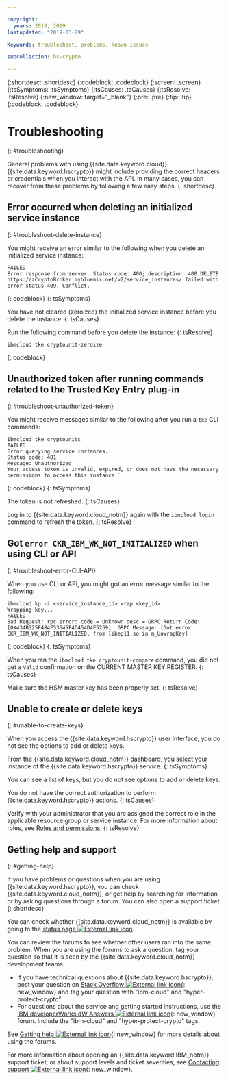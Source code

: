 ```yaml
---

copyright:
  years: 2018, 2019
lastupdated: "2019-03-29"

Keywords: troubleshoot, problems, known issues

subcollection: hs-crypto

---
```


{:shortdesc: .shortdesc}
{:codeblock: .codeblock}
{:screen: .screen}
{:tsSymptoms: .tsSymptoms}
{:tsCauses: .tsCauses}
{:tsResolve: .tsResolve}
{:new_window: target="_blank"}
{:pre: .pre}
{:tip: .tip}
{:codeblock: .codeblock}

# Troubleshooting
{: #troubleshooting}

General problems with using {{site.data.keyword.cloud}} {{site.data.keyword.hscrypto}} might include providing the correct headers or credentials when you interact with the API. In many cases, you can recover from these problems by following a few easy steps.
{: shortdesc}

## Error occurred when deleting an initialized service instance
{: #troubleshoot-delete-instance}

You might receive an error similar to the following when you delete an initialized service instance:

```
FAILED
Error response from server. Status code: 400; description: 400 DELETE https://zCryptoBroker.mybluemix.net/v2/service_instances/ failed with error status 409. Conflict.
```
{: codeblock}
{: tsSymptoms}

You have not cleared (zeroized) the initialized service instance before you delete the instance.
{: tsCauses}

Run the following command before you delete the instance:
{: tsResolve}

```
ibmcloud tke cryptounit-zeroize
```
{: codeblock}

## Unauthorized token after running commands related to the Trusted Key Entry plug-in
{: #troubleshoot-unauthorized-token}

You might receive messages similar to the following after you run a `tke` CLI commands:

```
ibmcloud tke cryptounits
FAILED
Error querying service instances.
Status code: 401
Message: Unauthorized
Your access token is invalid, expired, or does not have the necessary permissions to access this instance.`
```
{: codeblock}
{: tsSymptoms}

The token is not refreshed.
{: tsCauses}

Log in to {{site.data.keyword.cloud_notm}} again with the `ibmcloud login` command to refresh the token.
{: tsResolve}

## Got `error CKR_IBM_WK_NOT_INITIALIZED` when using CLI or API
{: #troubleshoot-error-CLI-API}

When you use CLI or API, you might got an error message similar to the following:

```
ibmcloud kp -i <service_instance_id> wrap <key_id>
Wrapping key...
FAILED
Bad Request: rpc error: code = Unknown desc = GRPC Return Code: [0X434B525F484F53545F4D454D4F5259]  GRPC Message: [Got error CKR_IBM_WK_NOT_INITIALIZED, from libep11.so in m_UnwrapKey]
```
{: codeblock}
{: tsSymptoms}

When you ran the `ibmcloud tke cryptounit-compare` command, you did not get a `Valid` confirmation on the CURRENT MASTER KEY REGISTER.
{: tsCauses}

Make sure the HSM master key has been properly set.
{: tsResolve}

## Unable to create or delete keys
{: #unable-to-create-keys}

When you access the {{site.data.keyword.hscrypto}} user interface, you do not see the options to add or delete keys.

From the {{site.data.keyword.cloud_notm}} dashboard, you select your instance of the {{site.data.keyword.hscrypto}} service.
{: tsSymptoms}

You can see a list of keys, but you do not see options to add or delete keys.

You do not have the correct authorization to perform {{site.data.keyword.hscrypto}} actions.
{: tsCauses}

Verify with your administrator that you are assigned the correct role in the applicable resource group or service instance. For more information about roles, see [Roles and permissions](/docs/services/key-protect/manage-access.html#roles).
{: tsResolve}

## Getting help and support
{: #getting-help}

If you have problems or questions when you are using {{site.data.keyword.hscrypto}}, you can check {{site.data.keyword.cloud_notm}}, or get help by searching for information or by asking questions through a forum. You can also open a support ticket.
{: shortdesc}

You can check whether {{site.data.keyword.cloud_notm}} is available by going to the [status page ![External link icon](../../icons/launch-glyph.svg "External link icon")](https://cloud.ibm.com/status?tags=platform,runtimes,services).

You can review the forums to see whether other users ran into the same problem. When you are using the forums to ask a question, tag your question so that it is seen by the {{site.data.keyword.cloud_notm}} development teams.

- If you have technical questions about {{site.data.keyword.hscrypto}}, post your question on [Stack Overflow ![External link icon](../../icons/launch-glyph.svg "External link icon")](https://stackoverflow.com/questions/tagged/hyper-protect-crypto){: new_window} and tag your question with  "ibm-cloud" and "hyper-protect-crypto".
- For questions about the service and getting started instructions, use the [IBM developerWorks dW Answers ![External link icon](../../icons/launch-glyph.svg "External link icon")](https://developer.ibm.com/answers/topics/hyper-protect-crypto/){: new_window} forum. Include the "ibm-cloud" and "hyper-protect-crypto" tags.

See [Getting help ![External link icon](../../icons/launch-glyph.svg "External link icon")](/docs/get-support?topic=get-support-using-avatar#using-avatar){: new_window} for more details about using the forums.

For more information about opening an {{site.data.keyword.IBM_notm}} support ticket, or about support levels and ticket severities, see [Contacting support ![External link icon](../../icons/launch-glyph.svg "External link icon")](/docs/get-support?topic=get-support-getting-customer-support){: new_window}.
